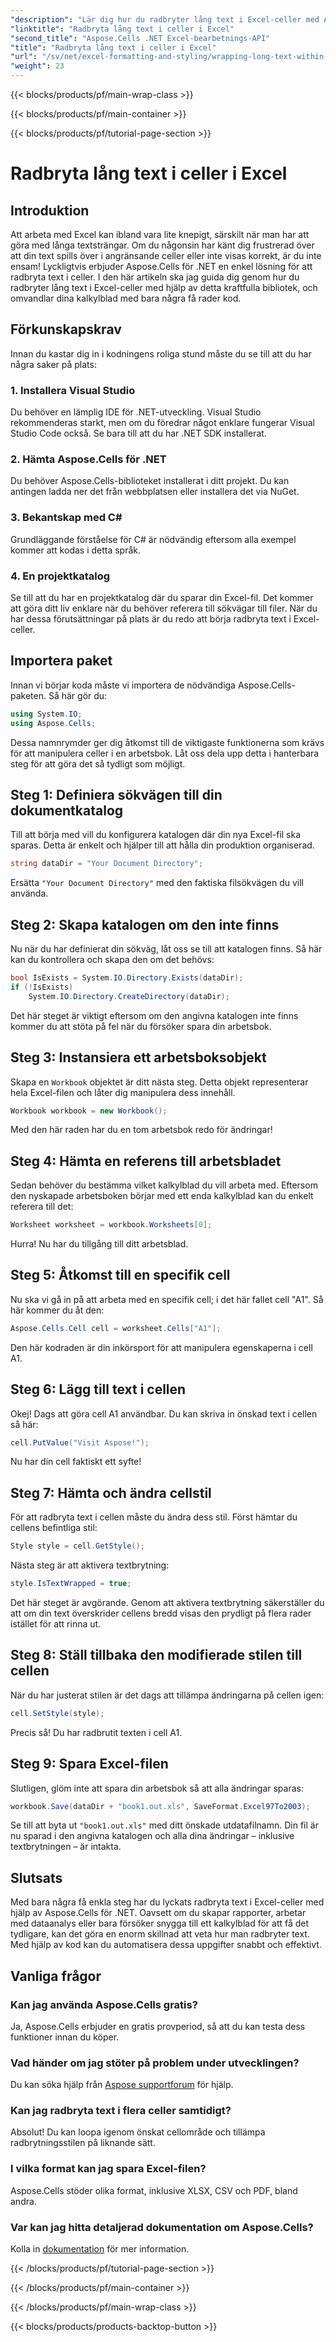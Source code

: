 ```yaml
---
"description": "Lär dig hur du radbryter lång text i Excel-celler med Aspose.Cells för .NET i den här lättförståeliga guiden. Förvandla dina kalkylblad utan ansträngning."
"linktitle": "Radbryta lång text i celler i Excel"
"second_title": "Aspose.Cells .NET Excel-bearbetnings-API"
"title": "Radbryta lång text i celler i Excel"
"url": "/sv/net/excel-formatting-and-styling/wrapping-long-text-within-cells/"
"weight": 23
---
```


{{< blocks/products/pf/main-wrap-class >}}

{{< blocks/products/pf/main-container >}}

{{< blocks/products/pf/tutorial-page-section >}}

# Radbryta lång text i celler i Excel

## Introduktion
Att arbeta med Excel kan ibland vara lite knepigt, särskilt när man har att göra med långa textsträngar. Om du någonsin har känt dig frustrerad över att din text spills över i angränsande celler eller inte visas korrekt, är du inte ensam! Lyckligtvis erbjuder Aspose.Cells för .NET en enkel lösning för att radbryta text i celler. I den här artikeln ska jag guida dig genom hur du radbryter lång text i Excel-celler med hjälp av detta kraftfulla bibliotek, och omvandlar dina kalkylblad med bara några få rader kod. 
## Förkunskapskrav
Innan du kastar dig in i kodningens roliga stund måste du se till att du har några saker på plats:
### 1. Installera Visual Studio
Du behöver en lämplig IDE för .NET-utveckling. Visual Studio rekommenderas starkt, men om du föredrar något enklare fungerar Visual Studio Code också. Se bara till att du har .NET SDK installerat.
### 2. Hämta Aspose.Cells för .NET
Du behöver Aspose.Cells-biblioteket installerat i ditt projekt. Du kan antingen ladda ner det från webbplatsen eller installera det via NuGet.
### 3. Bekantskap med C#
Grundläggande förståelse för C# är nödvändig eftersom alla exempel kommer att kodas i detta språk.
### 4. En projektkatalog
Se till att du har en projektkatalog där du sparar din Excel-fil. Det kommer att göra ditt liv enklare när du behöver referera till sökvägar till filer.
När du har dessa förutsättningar på plats är du redo att börja radbryta text i Excel-celler.
## Importera paket
Innan vi börjar koda måste vi importera de nödvändiga Aspose.Cells-paketen. Så här gör du:
```csharp
using System.IO;
using Aspose.Cells;
```
Dessa namnrymder ger dig åtkomst till de viktigaste funktionerna som krävs för att manipulera celler i en arbetsbok.
Låt oss dela upp detta i hanterbara steg för att göra det så tydligt som möjligt.
## Steg 1: Definiera sökvägen till din dokumentkatalog
Till att börja med vill du konfigurera katalogen där din nya Excel-fil ska sparas. Detta är enkelt och hjälper till att hålla din produktion organiserad.
```csharp
string dataDir = "Your Document Directory";
```
Ersätta `"Your Document Directory"` med den faktiska filsökvägen du vill använda.
## Steg 2: Skapa katalogen om den inte finns
Nu när du har definierat din sökväg, låt oss se till att katalogen finns. Så här kan du kontrollera och skapa den om det behövs:
```csharp
bool IsExists = System.IO.Directory.Exists(dataDir);
if (!IsExists)
    System.IO.Directory.CreateDirectory(dataDir);
```
Det här steget är viktigt eftersom om den angivna katalogen inte finns kommer du att stöta på fel när du försöker spara din arbetsbok.
## Steg 3: Instansiera ett arbetsboksobjekt
Skapa en `Workbook` objektet är ditt nästa steg. Detta objekt representerar hela Excel-filen och låter dig manipulera dess innehåll.
```csharp
Workbook workbook = new Workbook();
```
Med den här raden har du en tom arbetsbok redo för ändringar!
## Steg 4: Hämta en referens till arbetsbladet
Sedan behöver du bestämma vilket kalkylblad du vill arbeta med. Eftersom den nyskapade arbetsboken börjar med ett enda kalkylblad kan du enkelt referera till det:
```csharp
Worksheet worksheet = workbook.Worksheets[0];
```
Hurra! Nu har du tillgång till ditt arbetsblad.
## Steg 5: Åtkomst till en specifik cell
Nu ska vi gå in på att arbeta med en specifik cell; i det här fallet cell "A1". Så här kommer du åt den:
```csharp
Aspose.Cells.Cell cell = worksheet.Cells["A1"];
```
Den här kodraden är din inkörsport för att manipulera egenskaperna i cell A1.
## Steg 6: Lägg till text i cellen
Okej! Dags att göra cell A1 användbar. Du kan skriva in önskad text i cellen så här:
```csharp
cell.PutValue("Visit Aspose!");
```
Nu har din cell faktiskt ett syfte!
## Steg 7: Hämta och ändra cellstil
För att radbryta text i cellen måste du ändra dess stil. Först hämtar du cellens befintliga stil:
```csharp
Style style = cell.GetStyle();
```
Nästa steg är att aktivera textbrytning:
```csharp
style.IsTextWrapped = true;
```
Det här steget är avgörande. Genom att aktivera textbrytning säkerställer du att om din text överskrider cellens bredd visas den prydligt på flera rader istället för att rinna ut.
## Steg 8: Ställ tillbaka den modifierade stilen till cellen
När du har justerat stilen är det dags att tillämpa ändringarna på cellen igen:
```csharp
cell.SetStyle(style);
```
Precis så! Du har radbrutit texten i cell A1.
## Steg 9: Spara Excel-filen
Slutligen, glöm inte att spara din arbetsbok så att alla ändringar sparas:
```csharp
workbook.Save(dataDir + "book1.out.xls", SaveFormat.Excel97To2003);
```
Se till att byta ut `"book1.out.xls"` med ditt önskade utdatafilnamn. Din fil är nu sparad i den angivna katalogen och alla dina ändringar – inklusive textbrytningen – är intakta.
## Slutsats
Med bara några få enkla steg har du lyckats radbryta text i Excel-celler med hjälp av Aspose.Cells för .NET. Oavsett om du skapar rapporter, arbetar med dataanalys eller bara försöker snygga till ett kalkylblad för att få det tydligare, kan det göra en enorm skillnad att veta hur man radbryter text. Med hjälp av kod kan du automatisera dessa uppgifter snabbt och effektivt.
## Vanliga frågor
### Kan jag använda Aspose.Cells gratis?  
Ja, Aspose.Cells erbjuder en gratis provperiod, så att du kan testa dess funktioner innan du köper.
### Vad händer om jag stöter på problem under utvecklingen?  
Du kan söka hjälp från [Aspose supportforum](https://forum.aspose.com/c/cells/9) för hjälp.
### Kan jag radbryta text i flera celler samtidigt?  
Absolut! Du kan loopa igenom önskat cellområde och tillämpa radbrytningsstilen på liknande sätt.
### I vilka format kan jag spara Excel-filen?  
Aspose.Cells stöder olika format, inklusive XLSX, CSV och PDF, bland andra.
### Var kan jag hitta detaljerad dokumentation om Aspose.Cells?  
Kolla in [dokumentation](https://reference.aspose.com/cells/net/) för mer information.

{{< /blocks/products/pf/tutorial-page-section >}}

{{< /blocks/products/pf/main-container >}}

{{< /blocks/products/pf/main-wrap-class >}}

{{< blocks/products/products-backtop-button >}}